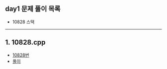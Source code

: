 ## day1 문제 풀이 목록
- 10828 스택

---
## 1. 10828.cpp
- [10828번](https://www.acmicpc.net/problem/10828)
- [풀이](10828.cpp)
